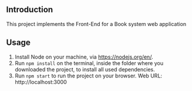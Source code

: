 ## Introduction

This project implements the Front-End for a Book system web application

## Usage

1. Install Node on your machine, via https://nodejs.org/en/.
2. Run `npm install` on the terminal, inside the folder where you downloaded the project, to install all used dependencies.
3. Run `npm start` to run the project on your browser.
   Web URL: http://localhost:3000
